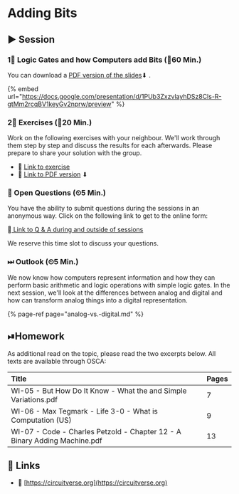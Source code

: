 # Adding Bits

## ▶ Session

### 1⃣ Logic Gates and how Computers add Bits \(⏲60 Min.\)

You can download a [PDF version of the slides](https://docs.google.com/presentation/d/1PUb3ZxzvlayhDSz8Cls-R-gtMm2rcqBV1keyGv2nprw/export?format=pdf)⬇ .

{% embed url="https://docs.google.com/presentation/d/1PUb3ZxzvlayhDSz8Cls-R-gtMm2rcqBV1keyGv2nprw/preview" %}

### 2⃣ Exercises \(⏲20 Min.\)

Work on the following exercises with your neighbour. We'll work through them step by step and discuss the results for each afterwards. Please prepare to share your solution with the group.

* 🔗 [Link to exercise](https://docs.google.com/document/d/1FE1ZtfP1KX3kNcyZkgSfA-Z8CqETuGAYquCZjh1fZO0/preview)
* 🔗 [Link to PDF version](https://docs.google.com/document/d/1FE1ZtfP1KX3kNcyZkgSfA-Z8CqETuGAYquCZjh1fZO0/export?format=pdf) ⬇ 

### 🔁 Open Questions \(⏲5 Min.\)

You have the ability to submit questions during the sessions in an anonymous way. Click on the following link to get to the online form:

🔗[ Link to Q & A during and outside of sessions](https://www.menti.com/7cf611ab)

We reserve this time slot to discuss your questions.

### ⏭ Outlook \(⏲5 Min.\)

We now know how computers represent information and how they can perform basic arithmetic and logic operations with simple logic gates. In the next session, we'll look at the differences between analog and digital and how can transform analog things into a digital representation.

{% page-ref page="analog-vs.-digital.md" %}

## ⏯Homework <a id="homework"></a>

As additional read on the topic, please read the two excerpts below. All texts are available through OSCA:

| Title | Pages |
| :--- | :--- |
| WI-05 - But How Do It Know - What the and Simple Variations.pdf | 7 |
| WI-06 - Max Tegmark - Life 3-0 - What is Computation \(US\) | 9 |
| WI-07 - Code - Charles Petzold - Chapter 12 - A Binary Adding Machine.pdf | 13 |

## 🔗 Links

* 🔗 [https://circuitverse.org](https://circuitverse.org)

